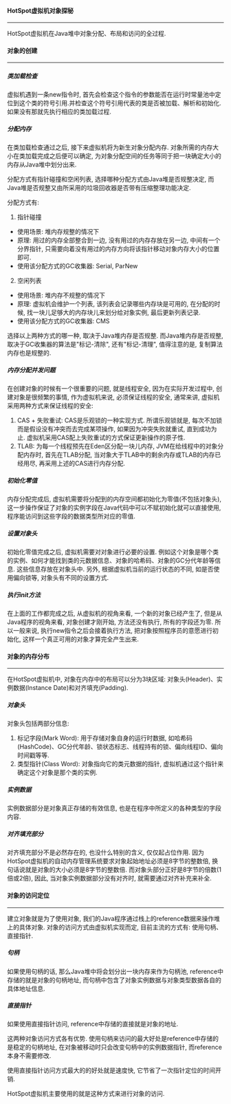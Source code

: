 #### HotSpot虚拟机对象探秘

---

HotSpot虚拟机在Java堆中对象分配、布局和访问的全过程.

#### 对象的创建

---

##### 类加载检查

虚拟机遇到一条new指令时, 首先会检查这个指令的参数能否在运行时常量池中定位到这个类的符号引用.并检查这个符号引用代表的类是否被加载、解析和初始化. 如果没有那就先执行相应的类加载过程.

##### 分配内存

在类加载检查通过之后, 接下来虚拟机将为新生对象分配内存. 对象所需的内存大小在类加载完成之后便可以确定, 为对象分配空间的任务等同于把一块确定大小的内存从Java堆中划分出来.

分配方式有指针碰撞和空闲列表, 选择哪种分配方式由Java堆是否规整决定, 而Java堆是否规整又由所采用的垃圾回收器是否带有压缩整理功能决定.

分配方式有:

1. 指针碰撞

- 使用场景: 堆内存规整的情况下
- 原理: 用过的内存全部整合到一边, 没有用过的内存存放在另一边, 中间有一个分界指针, 只需要向着没有用过的内存方向将该指针移动对象内存大小的位置即可.
- 使用该分配方式的GC收集器: Serial, ParNew

2. 空闲列表

- 使用场景: 堆内存不规整的情况下
- 原理: 虚拟机会维护一个列表, 该列表会记录哪些内存块是可用的, 在分配的时候, 找一块儿足够大的内存块儿来划分给对象实例, 最后更新列表记录.
- 使用该分配方式的GC收集器: CMS

选择以上两种方式的哪一种, 取决于Java堆内存是否规整. 而Java堆内存是否规整, 取决于GC收集器的算法是"标记-清除", 还有"标记-清理", 值得注意的是, 复制算法内存也是规整的.

##### 内存分配并发问题

在创建对象的时候有一个很重要的问题, 就是线程安全, 因为在实际开发过程中, 创建对象是很频繁的事情, 作为虚拟机来说, 必须保证线程的安全, 通常来讲, 虚拟机采用两种方式来保证线程的安全:

1. CAS + 失败重试: CAS是乐观锁的一种实现方式. 所谓乐观锁就是, 每次不加锁而是假设没有冲突而去完成某项操作, 如果因为冲突失败就重试, 直到成功为止. 虚拟机采用CAS配上失败重试的方式保证更新操作的原子性.
2. TLAB: 为每一个线程预先在Eden区分配一块儿内存, JVM在给线程中的对象分配内存时, 首先在TLAB分配, 当对象大于TLAB中的剩余内存或TLAB的内存已经用尽, 再采用上述的CAS进行内存分配.

##### 初始化零值

内存分配完成后, 虚拟机需要将分配到的内存空间都初始化为零值(不包括对象头), 这一步操作保证了对象的实例字段在Java代码中可以不赋初始化就可以直接使用, 程序能访问到这些字段的数据类型所对应的零值.

##### 设置对象头

初始化零值完成之后, 虚拟机需要对对象进行必要的设置. 例如这个对象是哪个类的实例、如何才能找到类的元数据信息、对象的哈希码、对象的GC分代年龄等信息. 这些信息存放在对象头中. 另外, 根据虚拟机当前的运行状态的不同, 如是否使用偏向锁等, 对象头有不同的设置方式.

##### 执行init方法

在上面的工作都完成之后, 从虚拟机的视角来看, 一个新的对象已经产生了, 但是从Java程序的视角来看, 对象创建才刚开始, <init>方法还没有执行, 所有的字段还为零. 所以一般来说, 执行new指令之后会接着执行<init>方法, 把对象按照程序员的意愿进行初始化, 这样一个真正可用的对象才算完全产生出来.

#### 对象的内存分布

---

在HotSpot虚拟机中, 对象在内存中的布局可以分为3块区域: 对象头(Header)、实例数据(Instance Date)和对齐填充(Padding).

##### 对象头

对象头包括两部分信息:

1. 标记字段(Mark Word): 用于存储对象自身的运行时数据, 如哈希码(HashCode)、GC分代年龄、锁状态标志、线程持有的锁、偏向线程ID、偏向时间戳等等.
2. 类型指针(Class Word): 对象指向它的类元数据的指针, 虚拟机通过这个指针来确定这个对象是那个类的实例.

##### 实例数据

实例数据部分是对象真正存储的有效信息, 也是在程序中所定义的各种类型的字段内容.

 ##### 对齐填充部分

对齐填充部分不是必然存在的, 也没什么特别的含义, 仅仅起占位作用. 因为HotSpot虚拟机的自动内存管理系统要求对象起始地址必须是8字节的整数倍, 换句话说就是对象的大小必须是8字节的整数倍. 而对象头部分正好是8字节的倍数(1倍或2倍), 因此, 当对象实例数据部分没有对齐时, 就需要通过对齐补充来补全.

#### 对象的访问定位

---

建立对象就是为了使用对象, 我们的Java程序通过栈上的reference数据来操作堆上的具体对象. 对象的访问方式由虚拟机实现而定, 目前主流的方式有: 使用句柄、直接指针.

##### 句柄

如果使用句柄的话, 那么Java堆中将会划分出一块内存来作为句柄池, reference中存储的就是对象的句柄地址, 而句柄中包含了对象实例数据与对象类型数据各自的具体地址信息.

##### 直接指针

如果使用直接指针访问, reference中存储的直接就是对象的地址.



这两种对象访问方式各有优势. 使用句柄来访问的最大好处是reference中存储的是稳定的句柄地址, 在对象被移动时只会改变句柄中的实例数据指针, 而reference本身不需要修改.

使用直接指针访问方式最大的的好处就是速度快, 它节省了一次指针定位的时间开销.

HotSpot虚拟机主要使用的就是这种方式来进行对象的访问.



































